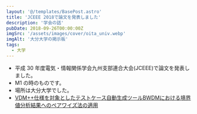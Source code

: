 ```yaml
---
layout: '@/templates/BasePost.astro'
title: 'JCEEE 2018で論文を発表しました'
description: '学会の話'
pubDate: 2018-09-26T00:00:00Z
imgSrc: '/assets/images/cover/oita_univ.webp'
imgAlt: '大分大学の掲示板'
tags: 
  - 大学
---
```


- 平成 30 年度電気・情報関係学会九州支部連合大会(JCEEE)で論文を発表しました。
- M1 の時のものです。
- 場所は大分大学でした。
- [VDM++仕様を対象としたテストケース自動生成ツールBWDMにおける境界値分析結果へのペアワイズ法の適用](https://www.jstage.jst.go.jp/article/jceeek/2018/0/2018_135/_article/-char/ja)
